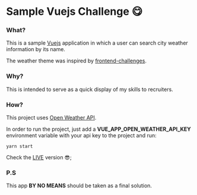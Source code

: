 # Sample Vuejs Challenge 😋

### What?

This is a sample [Vuejs](https://vuejs.org/) application in which a user can search city weather information by its name.

The weather theme was inspired by [frontend-challenges](https://github.com/felipefialho/frontend-challenges).


### Why?

This is intended to serve as a quick display of my skills to recruiters.

### How?

This project uses [Open Weather API](https://openweathermap.org/).

In order to run the project, just add a **VUE_APP_OPEN_WEATHER_API_KEY** environment variable with your api key to the project and run:

```
yarn start
```

Check the [LIVE](https://weather-browser-vuejs.vercel.app/) version 😎;

### P.S

This app **BY NO MEANS** should be taken as a final solution.